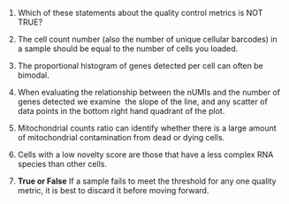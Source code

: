 
1. Which of these statements about the quality control metrics is NOT TRUE?

  1. The cell count number (also the number of unique cellular barcodes)  in a sample should be equal to the number of cells you loaded.
  1. The proportional histogram of genes detected per cell can often be bimodal.
  1. When evaluating the relationship between the nUMIs and the number of genes detected we examine  the slope of the line, and any scatter of data points in the bottom right hand quadrant of the plot.
  1. Mitochondrial counts ratio can identify whether there is a large amount of mitochondrial contamination from dead or dying cells.
  1. Cells with a low novelty score are those that have a less complex RNA species than other cells. 


2. **True or False** If a sample fails to meet the threshold for any one quality metric, it is best to discard it before moving forward.


